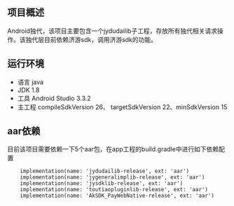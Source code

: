 ## 项目概述
Android独代，该项目主要包含一个jydudailib子工程，存放所有独代相关请求操作。该独代层目前依赖济游sdk，调用济游sdk的功能。
## 运行环境
* 语言 java
* JDK 1.8
* 工具 Android Studio 3.3.2
* 主工程 compileSdkVersion 26、 targetSdkVersion 22、minSdkVersion 15

## aar依赖
目前该项目需要依赖一下5个aar包，在app工程的build.gradle中进行如下依赖配置
```
    implementation(name: 'jydudailib-release', ext: 'aar')
    implementation(name: 'jygeneralimplib-release', ext: 'aar')
    implementation(name: 'jysdklib-release', ext: 'aar')
    implementation(name: 'toutiaopluginlib-release', ext: 'aar')
    implementation(name: 'AkSDK_PayWebNative-release', ext: 'aar')
```

